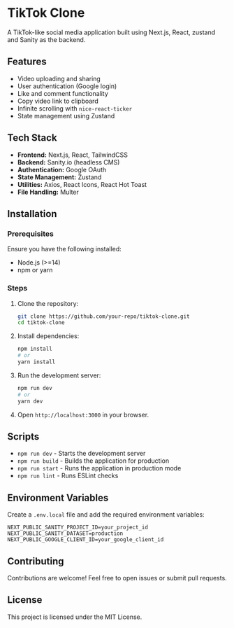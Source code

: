 # TikTok Clone

A TikTok-like social media application built using Next.js, React, zustand and Sanity as the backend.

## Features
- Video uploading and sharing
- User authentication (Google login)
- Like and comment functionality
- Copy video link to clipboard
- Infinite scrolling with `nice-react-ticker`
- State management using Zustand

## Tech Stack
- **Frontend:** Next.js, React, TailwindCSS
- **Backend:** Sanity.io (headless CMS)
- **Authentication:** Google OAuth
- **State Management:** Zustand
- **Utilities:** Axios, React Icons, React Hot Toast
- **File Handling:** Multer

## Installation

### Prerequisites
Ensure you have the following installed:
- Node.js (>=14)
- npm or yarn

### Steps
1. Clone the repository:
   ```bash
   git clone https://github.com/your-repo/tiktok-clone.git
   cd tiktok-clone
   ```
2. Install dependencies:
   ```bash
   npm install
   # or
   yarn install
   ```
3. Run the development server:
   ```bash
   npm run dev
   # or
   yarn dev
   ```
4. Open `http://localhost:3000` in your browser.

## Scripts
- `npm run dev` - Starts the development server
- `npm run build` - Builds the application for production
- `npm run start` - Runs the application in production mode
- `npm run lint` - Runs ESLint checks

## Environment Variables
Create a `.env.local` file and add the required environment variables:
```
NEXT_PUBLIC_SANITY_PROJECT_ID=your_project_id
NEXT_PUBLIC_SANITY_DATASET=production
NEXT_PUBLIC_GOOGLE_CLIENT_ID=your_google_client_id
```

## Contributing
Contributions are welcome! Feel free to open issues or submit pull requests.

## License
This project is licensed under the MIT License.

